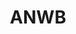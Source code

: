 ---
schema: default
title: ANWB
description: www.anwb.nl
logo: 'http://www.cfp.nl/files/anwb-logo-640x395.jpg'
---